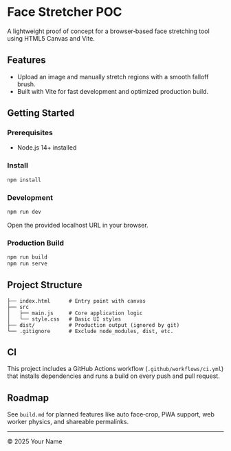 # Face Stretcher POC

A lightweight proof of concept for a browser‑based face stretching tool using HTML5 Canvas and Vite.

## Features
- Upload an image and manually stretch regions with a smooth falloff brush.
- Built with Vite for fast development and optimized production build.

## Getting Started

### Prerequisites
- Node.js 14+ installed

### Install
```bash
npm install
```

### Development
```bash
npm run dev
```
Open the provided localhost URL in your browser.

### Production Build
```bash
npm run build
npm run serve
```

## Project Structure
```
├── index.html      # Entry point with canvas
├── src
│   ├── main.js     # Core application logic
│   └── style.css   # Basic UI styles
├── dist/           # Production output (ignored by git)
└── .gitignore      # Exclude node_modules, dist, etc.
```

## CI
This project includes a GitHub Actions workflow (`.github/workflows/ci.yml`) that installs dependencies and runs a build on every push and pull request.

## Roadmap
See `build.md` for planned features like auto face‑crop, PWA support, web worker physics, and shareable permalinks.

---

© 2025 Your Name
